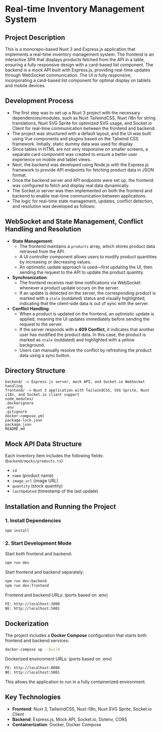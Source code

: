 
# Real-time Inventory Management System
## Project Description

This is a monorepo-based Nuxt 3 and Express.js application that implements a real-time inventory management system. The frontend is an interactive SPA that displays products fetched from the API in a table, ensuring a fully responsive design with a card-based list component. The backend is a mock API built with Express.js, providing real-time updates through WebSocket communication. The UI is fully responsive, incorporating a card-based list component for optimal display on tablets and mobile devices.

## Development Process
- The first step was to set up a Nuxt 3 project with the necessary dependencies/modules, such as Nuxt TailwindCSS, Nuxt i18n for string translations, Nuxt SVG Sprite for optimized SVG usage, and Socket.io Client for real-time communication between the frontend and backend.
-   The project was structured with a default layout, and the UI was built using Vue components and plugins based on the Tailwind CSS framework. Initially, static dummy data was used for display.
-   Since tables in HTML are not very responsive on smaller screens, a separate card component was created to ensure a better user experience on mobile and tablet views.
-   Next, the backend was developed using Node.js with the Express.js framework to provide API endpoints for fetching product data in JSON format.
-   Once the backend server and API endpoints were set up, the frontend was configured to fetch and display real data dynamically.
-   The Socket.io server was then implemented on both the frontend and backend to enable real-time communication between applications.
-   The logic for real-time state management, updates, conflict detection, and resolution was developed as follows:

## WebSocket and State Management, Conflict Handling and Resolution
- **State Management**:
    - The frontend maintains a `products` array, which stores product data retrieved from the API.
    - A UI controller component allows users to modify product quantities by increasing or decreasing values.
    - An optimistic update approach is used—first updating the UI, then sending the request to the API to update the product quantity.
- **Synchronization**:
    - The frontend receives real-time notifications via WebSocket whenever a product update occurs on the server.
    - If an update is detected on the server, the corresponding product is marked with a `stale` (outdated) status and visually highlighted, indicating that the client-side data is out of sync with the server.
- **Conflict Handling**:
    - When a product is updated on the frontend, an optimistic update is applied, meaning the UI updates immediately before sending the request to the server.
    - If the server responds with a **409 Conflict**, it indicates that another user has modified the product data. In this case, the product is marked as `stale` (outdated) and highlighted with a yellow background.
    - Users can manually resolve the conflict by refreshing the product data using a sync button.

## Directory Structure
```
backend/ -> Express.js server, mock API, and Socket.io WebSocket handling
frontend/ -> Nuxt 3 application with TailwindCSS, SVG Sprite, Nuxt i18n, and Socket.io client support
node_modules/
.dockerignore
.env
.gitignore
docker-compose.yml
package-lock.json
package.json
README.md
```

## Mock API Data Structure
Each inventory item includes the following fields: (`backend/mocks/products.ts`)
-   `id`
-   `name` (product name)
-   `image_url` (image URL)
-   `quantity` (stock quantity)
-   `lastUpdated` (timestamp of the last update)

## Installation and Running the Project
### 1. Install Dependencies
```sh
npm install
```

### 2. Start Development Mode
Start both frontend and backend:
```sh
npm run dev
```
Start frontend and backend separately:
```sh
npm run dev:backend
npm run dev:frontend
```
Frontend and backend URLs: (ports based on .env)
```sh
FE: http://localhost:3000
BE: http://localhost:5001
```

## Dockerization
The project includes a **Docker Compose** configuration that starts both frontend and backend services:
```sh
docker-compose up --build
```
Dockerized environment URLs: (ports based on .env)
```sh
FE: http://localhost:8080
BE: http://localhost:5001
```
This allows the application to run in a fully containerized environment.

## Key Technologies
- **Frontend**: Nuxt 3, TailwindCSS, Nuxt i18n, Nuxt SVG Sprite, Socket.io Client
- **Backend**: Express.js, Mock API, Socket.io, Dotenv, CORS
- **Containerization**: Docker, Docker Compose